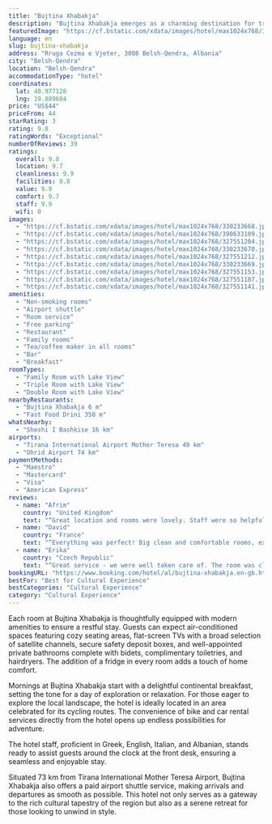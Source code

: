 ```yaml
---
title: "Bujtina Xhabakja"
description: "Bujtina Xhabakja emerges as a charming destination for travelers seeking a blend of comfort and culture in Belsh-Qendra."
featuredImage: "https://cf.bstatic.com/xdata/images/hotel/max1024x768/330233668.jpg?k=c65294afe514d83493c7625bc3e66449aa0c36d65b48970493f179e072d0b057&o=&hp=1"
language: en
slug: bujtina-xhabakja
address: "Rruga Cezma e Vjeter, 3008 Belsh-Qendra, Albania"
city: "Belsh-Qendra"
location: "Belsh-Qendra"
accommodationType: "hotel"
coordinates:
  lat: 40.977128
  lng: 19.889604
price: "US$44"
priceFrom: 44
starRating: 3
rating: 9.8
ratingWords: "Exceptional"
numberOfReviews: 39
ratings:
  overall: 9.8
  location: 9.7
  cleanliness: 9.9
  facilities: 9.8
  value: 9.9
  comfort: 9.7
  staff: 9.9
  wifi: 0
images:
  - "https://cf.bstatic.com/xdata/images/hotel/max1024x768/330233668.jpg?k=c65294afe514d83493c7625bc3e66449aa0c36d65b48970493f179e072d0b057&o=&hp=1"
  - "https://cf.bstatic.com/xdata/images/hotel/max1024x768/390633109.jpg?k=c29092f33dc527fc2a131387dee2604857b0f4cff15fa5a523e74ef2ea0245dd&o=&hp=1"
  - "https://cf.bstatic.com/xdata/images/hotel/max1024x768/327551204.jpg?k=ace161107132aaf5fd4b206905953ab9e9168d0a16280ea2e3fe658537ee8a77&o=&hp=1"
  - "https://cf.bstatic.com/xdata/images/hotel/max1024x768/330233670.jpg?k=ed6a090776966cf3717d8e2a35e9571799f79d29435040781da7e236588e0c6b&o=&hp=1"
  - "https://cf.bstatic.com/xdata/images/hotel/max1024x768/327551212.jpg?k=d456448cf0b6eec8f9714ad844b295262247fe3da412b47f5518d7aa846c4765&o=&hp=1"
  - "https://cf.bstatic.com/xdata/images/hotel/max1024x768/330233669.jpg?k=c59cf0a7a257da98250a5344429768cf19872c97e6f88f6c0d290ac52cf29725&o=&hp=1"
  - "https://cf.bstatic.com/xdata/images/hotel/max1024x768/327551153.jpg?k=bd8a340b5fe7cb25af2b1a589f8426f5e6e8c14fe7dc6802e0b68ddc509443d4&o=&hp=1"
  - "https://cf.bstatic.com/xdata/images/hotel/max1024x768/327551187.jpg?k=0efa941b03b427c40c64c8e9159e626d539f5b535e65f257949b12bb6d4252cb&o=&hp=1"
  - "https://cf.bstatic.com/xdata/images/hotel/max1024x768/327551141.jpg?k=03be51746597257cec8d784d31c47aff20bacd29038011cc36039e92bed14f2e&o=&hp=1"
amenities:
  - "Non-smoking rooms"
  - "Airport shuttle"
  - "Room service"
  - "Free parking"
  - "Restaurant"
  - "Family rooms"
  - "Tea/coffee maker in all rooms"
  - "Bar"
  - "Breakfast"
roomTypes:
  - "Family Room with Lake View"
  - "Triple Room with Lake View"
  - "Double Room with Lake View"
nearbyRestaurants:
  - "Bujtina Xhabakja 6 m"
  - "Fast Food Drini 350 m"
whatsNearby:
  - "Sheshi I Bashkise 16 km"
airports:
  - "Tirana International Airport Mother Teresa 49 km"
  - "Ohrid Airport 74 km"
paymentMethods:
  - "Maestro"
  - "Mastercard"
  - "Visa"
  - "American Express"
reviews:
  - name: "Afrim"
    country: "United Kingdom"
    text: "“Great location and rooms were lovely. Staff were so helpful and friendly. The beds were the best I have ever slept in at a hotel. The view to wake up to was beautiful”"
  - name: "David"
    country: "France"
    text: "“Everything was perfect! Big clean and comfortable rooms, excellent service , great food! Best place in Albania !”"
  - name: "Erika"
    country: "Czech Republic"
    text: "“Great service - we were well taken care of. The room was clean and modernly equipped. Excellent breakfast. This hotel really set the bar very high, which was not exceeded during our trip in Albania.”"
bookingURL: "https://www.booking.com/hotel/al/bujtina-xhabakja.en-gb.html?aid=8035640"
bestFor: "Best for Cultural Experience"
bestCategories: "Cultural Experience"
category: "Cultural Experience"
---
```


Each room at Bujtina Xhabakja is thoughtfully equipped with modern amenities to ensure a restful stay. Guests can expect air-conditioned spaces featuring cozy seating areas, flat-screen TVs with a broad selection of satellite channels, secure safety deposit boxes, and well-appointed private bathrooms complete with bidets, complimentary toiletries, and hairdryers. The addition of a fridge in every room adds a touch of home comfort.

Mornings at Bujtina Xhabakja start with a delightful continental breakfast, setting the tone for a day of exploration or relaxation. For those eager to explore the local landscape, the hotel is ideally located in an area celebrated for its cycling routes. The convenience of bike and car rental services directly from the hotel opens up endless possibilities for adventure.

The hotel staff, proficient in Greek, English, Italian, and Albanian, stands ready to assist guests around the clock at the front desk, ensuring a seamless and enjoyable stay.

Situated 73 km from Tirana International Mother Teresa Airport, Bujtina Xhabakja also offers a paid airport shuttle service, making arrivals and departures as smooth as possible. This hotel not only serves as a gateway to the rich cultural tapestry of the region but also as a serene retreat for those looking to unwind in style.